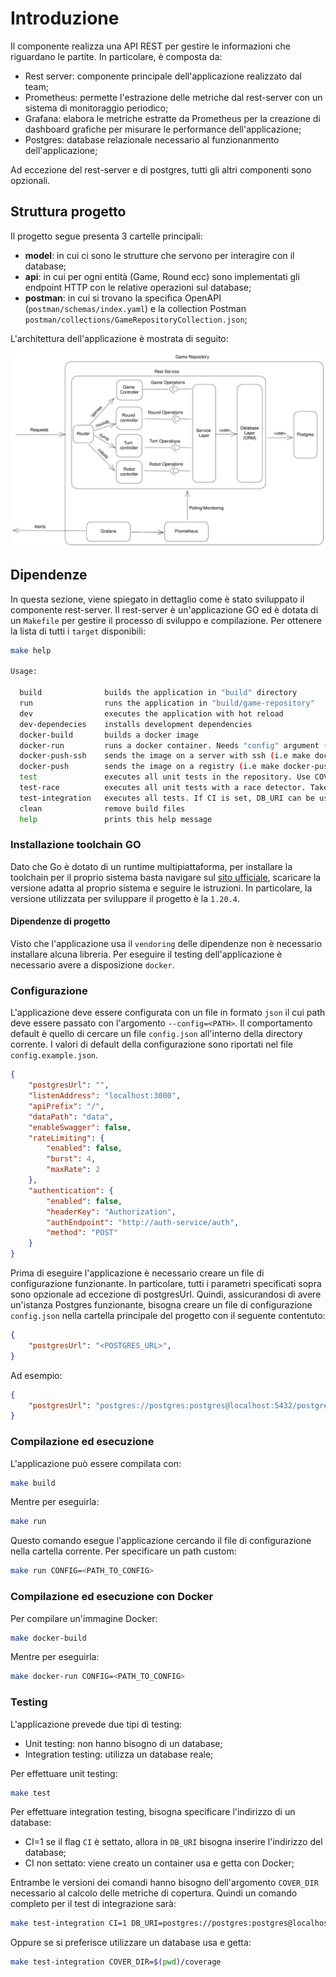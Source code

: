 # Introduzione
Il componente realizza una API REST per gestire le informazioni che riguardano le partite. In particolare, è composta da:

* Rest server: componente principale dell'applicazione realizzato dal team;
* Prometheus: permette l'estrazione delle metriche dal rest-server con un sistema di monitoraggio periodico;
* Grafana: elabora le metriche estratte da Prometheus per la creazione di dashboard grafiche per misurare le performance dell'applicazione;
* Postgres: database relazionale necessario al funzionanmento dell'applicazione;

Ad eccezione del rest-server e di postgres, tutti gli altri componenti sono opzionali.


## Struttura progetto
Il progetto segue presenta 3 cartelle principali:

* **model**: in cui ci sono le strutture che servono per interagire con il database;
* **api**: in cui per ogni entità (Game, Round ecc) sono implementati gli endpoint HTTP con le relative operazioni sul database;
* **postman**: in cui si trovano la specifica OpenAPI (`postman/schemas/index.yaml`) e la collection Postman `postman/collections/GameRepositoryCollection.json`;

L'architettura dell'applicazione è mostrata di seguito:

![Architettura](images/arch.png)
## Dipendenze
In questa sezione, viene spiegato in dettaglio come è stato sviluppato il componente rest-server. Il rest-server è un'applicazione GO ed è dotata di un `Makefile` per gestire il processo di sviluppo e compilazione. Per ottenere la lista di tutti i `target` disponibili:

```sh
make help

Usage:

  build              builds the application in "build" directory
  run                runs the application in "build/game-repository"
  dev                executes the application with hot reload
  dev-dependecies    installs development dependencies
  docker-build       builds a docker image
  docker-run         runs a docker container. Needs "config" argument (i.e make docker-run config=$(pwd)/config.json)
  docker-push-ssh    sends the image on a server with ssh (i.e make docker-push-ssh SSH="10.10.1.1 -p1234")
  docker-push        sends the image on a registry (i.e make docker-push REGISTRY=<registry_name>)
  test               executes all unit tests in the repository. Use COVER_DIR=<PATH> to enable coverage. (i.e make test COVER_DIR=$(pwd)/coverage)
  test-race          executes all unit tests with a race detector. Takes longer
  test-integration   executes all tests. If CI is set, DB_URI can be used to set database URL, otherwis a docker container is used (i.e make test-integration CI=1 DB_URI=db-url COVER_DIR=/some/path)
  clean              remove build files
  help               prints this help message
```

### Installazione toolchain GO
Dato che Go è dotato di un runtime multipiattaforma, per installare la toolchain per il proprio sistema basta navigare sul [sito ufficiale](https://go.dev/dl/), scaricare la versione adatta al proprio sistema e seguire le istruzioni. In particolare, la versione utilizzata per sviluppare il progetto è la `1.20.4`.

#### Dipendenze di progetto
Visto che l'applicazione usa il `vendoring` delle dipendenze non è necessario installare alcuna libreria. Per eseguire il testing dell'applicazione è necessario avere a disposizione `docker`.

### Configurazione
L'applicazione deve essere configurata con un file in formato `json` il cui path deve essere passato con l'argomento `--config=<PATH>`. Il comportamento default è quello di cercare un file `config.json` all'interno della directory corrente. I valori di default della configurazione sono riportati nel file `config.example.json`.

```json
{
    "postgresUrl": "",
    "listenAddress": "localhost:3000",
    "apiPrefix": "/",
    "dataPath": "data",
    "enableSwagger": false,
    "rateLimiting": {
        "enabled": false,
        "burst": 4,
        "maxRate": 2
    },
    "authentication": {
        "enabled": false,
        "headerKey": "Authorization",
        "authEndpoint": "http://auth-service/auth",
        "method": "POST"
    }
}

```
Prima di eseguire l'applicazione è necessario creare un file di configurazione funzionante. In particolare, tutti i parametri specificati sopra sono opzionale ad eccezione di postgresUrl. Quindi, assicurandosi di avere un'istanza Postgres funzionante, bisogna creare un file di configurazione `config.json` nella cartella principale del progetto con il seguente contentuto:


```json title="config.json"
{
    "postgresUrl": "<POSTGRES_URL>",
}
```

Ad esempio:


```json title="config.json"
{
    "postgresUrl": "postgres://postgres:postgres@localhost:5432/postgres?sslmode=disable",
}
```

### Compilazione ed esecuzione
L'applicazione può essere compilata con:
```sh
make build
```

Mentre per eseguirla:

```sh
make run
```

Questo comando esegue l'applicazione cercando il file di configurazione nella cartella corrente. Per specificare un path custom:

```sh
make run CONFIG=<PATH_TO_CONFIG>
```

### Compilazione ed esecuzione con Docker
Per compilare un'immagine Docker:

```sh
make docker-build
```

Mentre per eseguirla:

```sh
make docker-run CONFIG=<PATH_TO_CONFIG>
```


### Testing
L'applicazione prevede due tipi di testing:

* Unit testing: non hanno bisogno di un database;
* Integration testing: utilizza un database reale;

Per effettuare unit testing:
```sh
make test
```

Per effettuare integration testing, bisogna specificare l'indirizzo di un database:

* CI=1 se il flag `CI` è settato, allora in `DB_URI` bisogna inserire l'indirizzo del database;
* CI non settato: viene creato un container usa e getta con Docker;

Entrambe le versioni dei comandi hanno bisogno dell'argomento `COVER_DIR` necessario al calcolo delle metriche di copertura. Quindi un comando completo per il test di integrazione sarà:

```sh
make test-integration CI=1 DB_URI=postgres://postgres:postgres@localhost:5432/postgres?sslmode=disable COVER_DIR=$(pwd)/coverage
```

Oppure se si preferisce utilizzare un database usa e getta:

```sh
make test-integration COVER_DIR=$(pwd)/coverage
```

